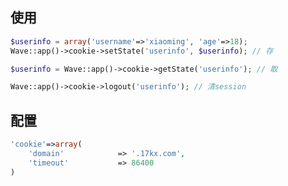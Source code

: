 <!--
author: 许萍
date: 2015-11-20
title: Cookie
tags: 功能扩展
category: 功能扩展
status: publish
summary: Wavephp框架，轻量PHP框架，MVC分离，快速开发项目
-->

## 使用
```php
$userinfo = array('username'=>'xiaoming', 'age'=>18);
Wave::app()->cookie->setState('userinfo', $userinfo); // 存

$userinfo = Wave::app()->cookie->getState('userinfo'); // 取

Wave::app()->cookie->logout('userinfo'); // 清session
```

## 配置

```php
'cookie'=>array(
    'domain'            => '.17kx.com',
    'timeout'           => 86400
)
```

